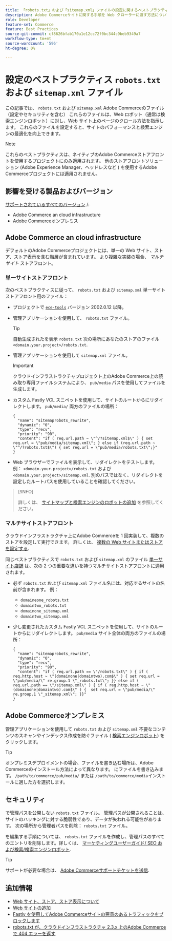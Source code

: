 ```yaml
---
title: 「robots.txt」および「sitemap.xml」ファイルの設定に関するベストプラクティス
description: Adobe Commerceサイトに関する手順を Web クローラーに渡す方法について説明します。
role: Developer
feature-set: Commerce
feature: Best Practices
source-git-commit: cf8626bfab170a1e12cc72f0bc344c9beb9349a7
workflow-type: tm+mt
source-wordcount: '596'
ht-degree: 0%

---
```



# 設定のベストプラクティス `robots.txt` および `sitemap.xml` ファイル

この記事では、 `robots.txt` および `sitemap.xml` Adobe Commerceのファイル（設定やセキュリティを含む） これらのファイルは、Web ロボット（通常は検索エンジンロボット）に対し、Web サイト上のページのクロール方法を指示します。 これらのファイルを設定すると、サイトのパフォーマンスと検索エンジンの最適化を向上できます。

>[!NOTE]
>
>これらのベストプラクティスは、ネイティブのAdobe Commerceストアフロントを使用するプロジェクトにのみ適用されます。 他のストアフロントソリューション (Adobe Experience Manager、ヘッドレスなど ) を使用するAdobe Commerceプロジェクトには適用されません。

## 影響を受ける製品およびバージョン

[サポートされているすべてのバージョン](../../../release/versions.md) /:

- Adobe Commerce an cloud infrastructure
- Adobe Commerceオンプレミス

## Adobe Commerce an cloud infrastructure

デフォルトのAdobe Commerceプロジェクトには、単一の Web サイト、ストア、ストア表示を含む階層が含まれています。 より複雑な実装の場合、 _マルチサイト_ ストアフロント。

### 単一サイトストアフロント

次のベストプラクティスに従って、 `robots.txt` および `sitemap.xml` 単一サイトストアフロント用のファイル：

- プロジェクトで [`ece-tools`](https://devdocs.magento.com/cloud/release-notes/ece-release-notes.html) バージョン 2002.0.12 以降。
- 管理アプリケーションを使用して、 `robots.txt` ファイル。

   >[!TIP]
   >
   >自動生成されたを表示 `robots.txt` 次の場所にあなたのストアのファイル `<domain.your.project>/robots.txt`.

- 管理アプリケーションを使用して `sitemap.xml` ファイル。

   >[!IMPORTANT]
   >
   >クラウドインフラストラクチャプロジェクト上のAdobe Commerce上の読み取り専用ファイルシステムにより、 `pub/media` パスを使用してファイルを生成します。

- カスタム Fastly VCL スニペットを使用して、サイトのルートからにリダイレクトします。 `pub/media/` 両方のファイルの場所：

   ```vcl
   {
     "name": "sitemaprobots_rewrite",
     "dynamic": "0",
     "type": "recv",
     "priority": "90",
     "content": "if ( req.url.path ~ \"^/?sitemap.xml$\" ) { set req.url = \"pub/media/sitemap.xml\"; } else if (req.url.path ~ \"^/?robots.txt$\") { set req.url = \"pub/media/robots.txt\";}"
   }
   ```

- Web ブラウザーでファイルを表示して、リダイレクトをテストします。 例： `<domain.your.project>/robots.txt` および `<domain.your.project>/sitemap.xml`. 別のパスではなく、リダイレクトを設定したルートパスを使用していることを確認してください。

>[!INFO]
>
>詳しくは、 [サイトマップと検索エンジンのロボットの追加](https://devdocs.magento.com/cloud/trouble/robots-sitemap.html) を参照してください。


### マルチサイトストアフロント

クラウドインフラストラクチャ上にAdobe Commerceを 1 回実装して、複数のストアを設定して実行できます。 詳しくは、 [複数の Web サイトまたはストアを設定する](https://devdocs.magento.com/cloud/project/project-multi-sites.html).

同じベストプラクティスで `robots.txt` および `sitemap.xml` のファイル [単一サイト店舗](#single-site-storefronts) は、次の 2 つの重要な違いを持つマルチサイトストアフロントに適用されます。

- 必ず `robots.txt` および `sitemap.xml` ファイル名には、対応するサイトの名前が含まれます。 例：
   - `domaineone_robots.txt`
   - `domaintwo_robots.txt`
   - `domainone_sitemap.xml`
   - `domaintwo_sitemap.xml`

- 少し変更されたカスタム Fastly VCL スニペットを使用して、サイトのルートからにリダイレクトします。 `pub/media` サイト全体の両方のファイルの場所：

   ```vcl
   {
     "name": "sitemaprobots_rewrite",
     "dynamic": "0",
     "type": "recv",
     "priority": "90",
     "content": "if ( req.url.path == \"/robots.txt\" ) { if ( req.http.host ~ \"(domainone|domaintwo).com$\" ) { set req.url = \"pub/media/\" re.group.1 \"_robots.txt\"; }} else if ( req.url.path == \"/sitemap.xml\" ) { if ( req.http.host ~ \"(domainone|domaintwo).com$\" ) {  set req.url = \"pub/media/\" re.group.1 \"_sitemap.xml\"; }}"
   }
   ```

## Adobe Commerceオンプレミス

管理アプリケーションを使用して `robots.txt` および `sitemap.xml` 不要なコンテンツのスキャンやインデックス作成を防ぐファイル ( [検索エンジンロボット](https://experienceleague.adobe.com/docs/commerce-admin/marketing/seo/seo-overview.html#search-engine-robots)) をクリックします。

>[!TIP]
>
>オンプレミスデプロイメントの場合、ファイルを書き込む場所は、Adobe Commerceのインストール方法によって異なります。 にファイルを書き込みます。 `/path/to/commerce/pub/media/` または `/path/to/commerce/media`インストールに適した方を選択します。

## セキュリティ

で管理パスを公開しない `robots.txt` ファイル。 管理パスが公開されることは、サイトのハッキングに対する脆弱性であり、データが失われる可能性があります。 次の場所から管理者パスを削除： `robots.txt` ファイル。

を編集する手順については、 `robots.txt` ファイルを作成し、管理パスのすべてのエントリを削除します。詳しくは、 [マーケティングユーザーガイド/ SEO および検索/検索エンジンロボット](https://experienceleague.adobe.com/docs/commerce-admin/marketing/seo/seo-overview.html#search-engine-robots).

>[!TIP]
>
>サポートが必要な場合は、 [Adobe Commerceサポートチケットを送信](https://experienceleague.adobe.com/docs/commerce-knowledge-base/kb/help-center-guide/magento-help-center-user-guide.html#submit-ticket).

## 追加情報

- [Web サイト、ストア、ストア表示について](https://devdocs.magento.com/cloud/configure/configure-best-practices.html#sites)
- [Web サイトの追加](https://docs.magento.com/user-guide/stores/stores-all-create-website.html)
- [Fastly を使用してAdobe Commerceサイトの悪意のあるトラフィックをブロックします](https://devdocs.magento.com/cloud/cdn/fastly-vcl-blocking.html)
- [robots.txt が、クラウドインフラストラクチャ 2.3.x 上のAdobe Commerceで 404 エラーを返す](https://experienceleague.adobe.com/docs/commerce-knowledge-base/kb/troubleshooting/miscellaneous/robots.txt-gives-404-error-magento-commerce-cloud-2.3.x.html)
